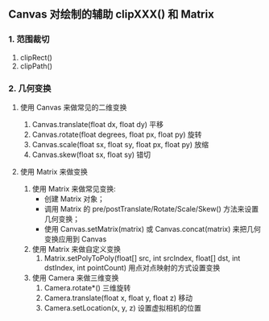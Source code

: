 ## Canvas 对绘制的辅助 clipXXX() 和 Matrix

### 1. 范围裁切

1. clipRect()
2. clipPath()

### 2. 几何变换

1. 使用 Canvas 来做常见的二维变换
 	1. Canvas.translate(float dx, float dy) 平移
 	2. Canvas.rotate(float degrees, float px, float py) 旋转
 	3. Canvas.scale(float sx, float sy, float px, float py) 放缩
 	4. Canvas.skew(float sx, float sy) 错切
 
2. 使用 Matrix 来做变换
	1. 使用 Matrix 来做常见变换:
		- 创建 Matrix 对象；
		- 调用 Matrix 的 pre/postTranslate/Rotate/Scale/Skew() 方法来设置几何变换；
		- 使用 Canvas.setMatrix(matrix) 或 Canvas.concat(matrix) 来把几何变换应用到 Canvas
	2. 使用 Matrix 来做自定义变换
		1. Matrix.setPolyToPoly(float[] src, int srcIndex, float[] dst, int dstIndex, int pointCount) 用点对点映射的方式设置变换
	3. 使用 Camera 来做三维变换
		1. Camera.rotate*() 三维旋转
		2. Camera.translate(float x, float y, float z) 移动
		3. Camera.setLocation(x, y, z) 设置虚拟相机的位置

		
	
	
 	